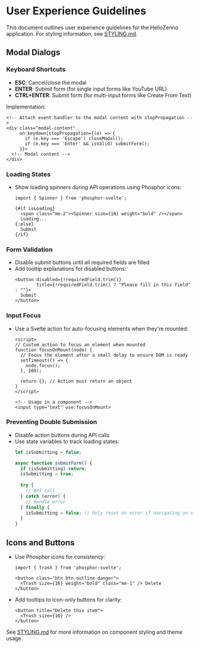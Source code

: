 # User Experience Guidelines

This document outlines user experience guidelines for the HelloZenno application. For styling information, see [STYLING.md](./STYLING.md).

## Modal Dialogs

### Keyboard Shortcuts

- **ESC**: Cancel/close the modal
- **ENTER**: Submit form (for single input forms like YouTube URL)
- **CTRL+ENTER**: Submit form (for multi-input forms like Create From Text)

Implementation:
```svelte
<!-- Attach event handler to the modal content with stopPropagation -->
<div class="modal-content" 
     on:keydown|stopPropagation={(e) => {
       if (e.key === 'Escape') closeModal();
       if (e.key === 'Enter' && isValid) submitForm();
     }}>
  <!-- Modal content -->
</div>
```

### Loading States

- Show loading spinners during API operations using Phosphor icons:
  ```svelte
  import { Spinner } from 'phosphor-svelte';
  
  {#if isLoading}
    <span class="me-2"><Spinner size={16} weight="bold" /></span>
    Loading...
  {:else}
    Submit
  {/if}
  ```

### Form Validation

- Disable submit buttons until all required fields are filled
- Add tooltip explanations for disabled buttons:
  ```svelte
  <button disabled={!requiredField.trim()} 
          title={!requiredField.trim() ? "Please fill in this field" : ""}>
    Submit
  </button>
  ```

### Input Focus

- Use a Svelte action for auto-focusing elements when they're mounted:
  ```svelte
  <script>
  // Custom action to focus an element when mounted
  function focusOnMount(node) {
    // Focus the element after a small delay to ensure DOM is ready
    setTimeout(() => {
      node.focus();
    }, 100);
    
    return {}; // Action must return an object
  }
  </script>

  <!-- Usage in a component -->
  <input type="text" use:focusOnMount>
  ```

### Preventing Double Submission

- Disable action buttons during API calls
- Use state variables to track loading states:
  ```javascript
  let isSubmitting = false;
  
  async function submitForm() {
    if (isSubmitting) return;
    isSubmitting = true;
    
    try {
      // API call
    } catch (error) {
      // Handle error
    } finally {
      isSubmitting = false; // Only reset on error if navigating on success
    }
  }
  ```

## Icons and Buttons

- Use Phosphor icons for consistency:
  ```svelte
  import { Trash } from 'phosphor-svelte';
  
  <button class="btn btn-outline-danger">
    <Trash size={16} weight="bold" class="me-1" /> Delete
  </button>
  ```

- Add tooltips to icon-only buttons for clarity:
  ```svelte
  <button title="Delete this item">
    <Trash size={16} />
  </button>
  ```

See [STYLING.md](./STYLING.md) for more information on component styling and theme usage.